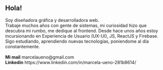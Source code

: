 <h2 spam>Hola!</h2>
Soy diseñadora gráfica y desarrolladora web. <br>
Trabaje muchos años con gente de sistemas, mi curiosidad hizo que descubra mi rumbo, me dedique al frontend. 
Desde hace unos años estoy incursionando en Experiencia de Usuario (UX-UI), JS, ReactJS y Firebase. 
Sigo estudiando, aprendiendo nuevas tecnologías, poniendome al día constantemente.<br>
<br> 
<strong>Mi mail</strong> marcelaueno@gmail.com<br>
<strong>Linkedin</strong> https://www.linkedin.com/in/marcela-ueno-281b8614/
<!--### Hi there 👋-->

<!--
**marcelaueno/marcelaueno** is a ✨ _special_ ✨ repository because its `README.md` (this file) appears on your GitHub profile.

Here are some ideas to get you started:

- 🔭 I’m currently working on ...
- 🌱 I’m currently learning ...
- 👯 I’m looking to collaborate on ...
- 🤔 I’m looking for help with ...
- 💬 Ask me about ...
- 📫 How to reach me: ...
- 😄 Pronouns: ...
- ⚡ Fun fact: ...
-->
